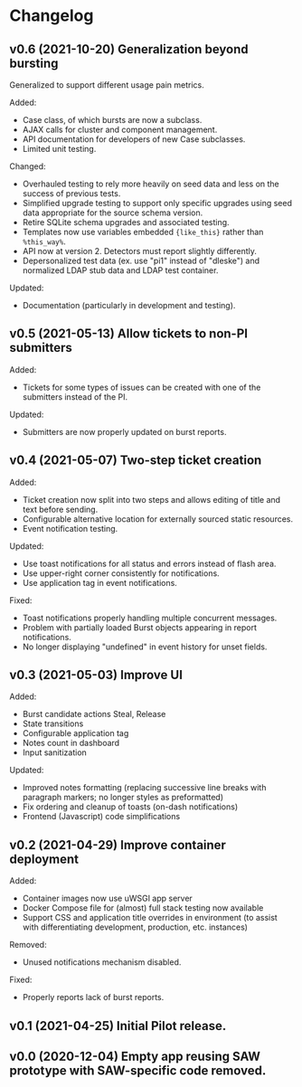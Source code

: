 # Changelog

## v0.6 (2021-10-20) Generalization beyond bursting

Generalized to support different usage pain metrics.

Added:
* Case class, of which bursts are now a subclass.
* AJAX calls for cluster and component management.
* API documentation for developers of new Case subclasses.
* Limited unit testing.

Changed:
* Overhauled testing to rely more heavily on seed data and less on the success
  of previous tests.
* Simplified upgrade testing to support only specific upgrades using seed data
  appropriate for the source schema version.
* Retire SQLite schema upgrades and associated testing.
* Templates now use variables embedded `{like_this}` rather than `%this_way%`.
* API now at version 2.  Detectors must report slightly differently.
* Depersonalized test data (ex. use "pi1" instead of "dleske") and normalized
  LDAP stub data and LDAP test container.

Updated:
* Documentation (particularly in development and testing). 

## v0.5 (2021-05-13) Allow tickets to non-PI submitters

Added:
* Tickets for some types of issues can be created with one of the submitters
  instead of the PI.

Updated:
* Submitters are now properly updated on burst reports.

## v0.4 (2021-05-07) Two-step ticket creation

Added:
* Ticket creation now split into two steps and allows editing of title and text
  before sending.
* Configurable alternative location for externally sourced static resources.
* Event notification testing.

Updated:
* Use toast notifications for all status and errors instead of flash area.
* Use upper-right corner consistently for notifications.
* Use application tag in event notifications.

Fixed:
* Toast notifications properly handling multiple concurrent messages.
* Problem with partially loaded Burst objects appearing in report
  notifications.
* No longer displaying "undefined" in event history for unset fields.

## v0.3 (2021-05-03) Improve UI

Added:
* Burst candidate actions Steal, Release
* State transitions
* Configurable application tag
* Notes count in dashboard
* Input sanitization

Updated:
* Improved notes formatting (replacing successive line breaks with paragraph
  markers; no longer styles as preformatted)
* Fix ordering and cleanup of toasts (on-dash notifications)
* Frontend (Javascript) code simplifications

## v0.2 (2021-04-29) Improve container deployment

Added:
* Container images now use uWSGI app server
* Docker Compose file for (almost) full stack testing now available
* Support CSS and application title overrides in environment (to assist with
  differentiating development, production, etc. instances)

Removed:
* Unused notifications mechanism disabled.

Fixed:
* Properly reports lack of burst reports.

## v0.1 (2021-04-25) Initial Pilot release.

## v0.0 (2020-12-04) Empty app reusing SAW prototype with SAW-specific code removed.
